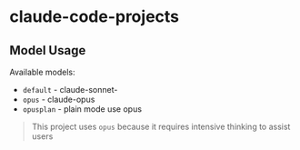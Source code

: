 # claude-code-projects

## Model Usage
Available models:
- `default` - claude-sonnet-
- `opus` - claude-opus
- `opusplan` - plain mode use opus
> This project uses `opus` because it requires intensive thinking to assist users